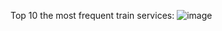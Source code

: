 Top 10 the most frequent train services:
![image](https://user-images.githubusercontent.com/101732278/194318185-c2be0cad-042d-4175-8767-bdc7f31eb129.png)
